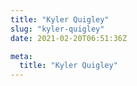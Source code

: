```yaml
---
title: "Kyler Quigley"
slug: "kyler-quigley"
date: 2021-02-20T06:51:36Z

meta:
  title: "Kyler Quigley"
---
```


